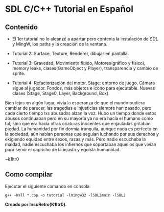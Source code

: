 # SDL C/C++ Tutorial en Español

## Contenido

* El 1er tutorial no lo alcanzé a apartar pero contenía la instalación de SDL y MingW, 
los paths y la creación de la ventana.
* Tutorial 2: Surface, Texture, Renderer, dibujar en pantalla.
* Tutorial 3: Gravedad, Movimiento fluido, Motores(gráfico y físico), memory leaks, clases(GameObject y Player), 
transparencia y cambio de sprite.

* Tutorial 4: Refactorización del motor. Stage: entorno de juego. Cámara sigue al jugador. Fondos, más objetos e icono para ejecutable. Nuevas clases (Stage, Stage0, Layer, Background, Box).

Bien lejos en algún lugar, vivía la esperanza de que el mundo pudiera cambiar de parecer, 
las tragedias e injusticias siempre han pasado, pero cada cierto tiempo lxs abusadxs alzan la voz. Hubo un tiempo donde estos abusos continuaban pero en su mayoría ya no era hacía el humano como tal, sino que era hacía otras criaturas inocentes que enjauladas gritaban piedad. La humanidad por fin dormía tranquila, aunque nada es perfecto en la sociedad, aún habían personas que seguían luchando por sus derechos y exigiendo equidad entre sexos, razas y más. Pero nadie escuchaba la maldad, nadie escuchaba los infiernos que soportaban aquellos que vivian para servir el capricho de la injusta y egoísta humanidad.

~k1ltr0

## Como compilar

Ejecutar el siguiente comando en consola:

 `g++ -Wall *.cpp -o tutorial -lmingw32 -lSDL2main -lSDL2`

**Creado por InsuRetro(K1ltr0).**
